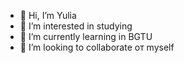 - 👋 Hi, I’m Yulia
- 👀 I’m interested in studying
- 🌱 I’m currently learning in BGTU
- 💞️ I’m looking to collaborate oт myself

<!---
ustlia/ustlia is a ✨ special ✨ repository because its `README.md` (this file) appears on your GitHub profile.
You can click the Preview link to take a look at your changes.
--->
